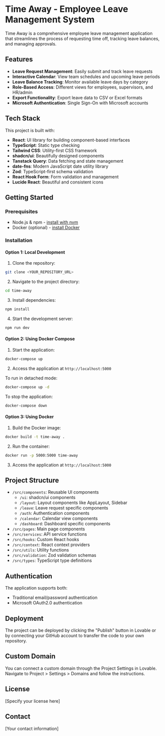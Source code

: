 # Time Away - Employee Leave Management System

Time Away is a comprehensive employee leave management application that streamlines the process of requesting time off, tracking leave balances, and managing approvals.

## Features

- **Leave Request Management**: Easily submit and track leave requests
- **Interactive Calendar**: View team schedules and upcoming leave periods
- **Leave Balance Tracking**: Monitor available leave days by category
- **Role-Based Access**: Different views for employees, supervisors, and HR/admin
- **Export Functionality**: Export leave data to CSV or Excel formats
- **Microsoft Authentication**: Single Sign-On with Microsoft accounts

## Tech Stack

This project is built with:

- **React**: UI library for building component-based interfaces
- **TypeScript**: Static type checking
- **Tailwind CSS**: Utility-first CSS framework
- **shadcn/ui**: Beautifully designed components
- **Tanstack Query**: Data fetching and state management
- **date-fns**: Modern JavaScript date utility library
- **Zod**: TypeScript-first schema validation
- **React Hook Form**: Form validation and management
- **Lucide React**: Beautiful and consistent icons

## Getting Started

### Prerequisites

- Node.js & npm - [install with nvm](https://github.com/nvm-sh/nvm#installing-and-updating)
- Docker (optional) - [install Docker](https://docs.docker.com/get-docker/)

### Installation

#### Option 1: Local Development

1. Clone the repository:
```sh
git clone <YOUR_REPOSITORY_URL>
```

2. Navigate to the project directory:
```sh
cd time-away
```

3. Install dependencies:
```sh
npm install
```

4. Start the development server:
```sh
npm run dev
```

#### Option 2: Using Docker Compose

1. Start the application:
```sh
docker-compose up
```

2. Access the application at `http://localhost:5000`

To run in detached mode:
```sh
docker-compose up -d
```

To stop the application:
```sh
docker-compose down
```

#### Option 3: Using Docker

1. Build the Docker image:
```sh
docker build -t time-away .
```

2. Run the container:
```sh
docker run -p 5000:5000 time-away
```

3. Access the application at `http://localhost:5000`

## Project Structure

- `/src/components`: Reusable UI components
  - `/ui`: shadcn/ui components
  - `/layout`: Layout components like AppLayout, Sidebar
  - `/leave`: Leave request specific components
  - `/auth`: Authentication components
  - `/calendar`: Calendar view components
  - `/dashboard`: Dashboard specific components
- `/src/pages`: Main page components
- `/src/services`: API service functions
- `/src/hooks`: Custom React hooks
- `/src/context`: React context providers
- `/src/utils`: Utility functions
- `/src/validation`: Zod validation schemas
- `/src/types`: TypeScript type definitions

## Authentication

The application supports both:
- Traditional email/password authentication
- Microsoft OAuth2.0 authentication

## Deployment

The project can be deployed by clicking the "Publish" button in Lovable or by connecting your GitHub account to transfer the code to your own repository.

## Custom Domain

You can connect a custom domain through the Project Settings in Lovable. Navigate to Project > Settings > Domains and follow the instructions.

## License

[Specify your license here]

## Contact

[Your contact information]
